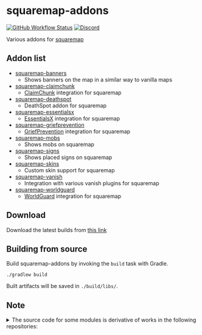 # squaremap-addons

[![GitHub Workflow Status](https://img.shields.io/github/workflow/status/jpenilla/squaremap-addons/Build)](https://github.com/jpenilla/squaremap-addons/actions)
[![Discord](https://img.shields.io/discord/390942438061113344?color=8C9CFE&label=discord&logo=discord&logoColor=white)](https://discord.gg/PHpuzZS)

Various addons for [squaremap](https://github.com/jpenilla/squaremap)

## Addon list
- [squaremap-banners](https://github.com/jpenilla/squaremap-addons/tree/master/addons/banners)
  - Shows banners on the map in a similar way to vanilla maps
- [squaremap-claimchunk](https://github.com/jpenilla/squaremap-addons/tree/master/addons/claimchunk)
  - [ClaimChunk](https://www.spigotmc.org/resources/claimchunk.44458/) integration for squaremap
- [squaremap-deathspot](https://github.com/jpenilla/squaremap-addons/tree/master/addons/deathspot)
  - DeathSpot addon for squaremap
- [squaremap-essentialsx](https://github.com/jpenilla/squaremap-addons/tree/master/addons/essentialsx)
  - [EssentialsX](https://essentialsx.net/) integration for squaremap
- [squaremap-griefprevention](https://github.com/jpenilla/squaremap-addons/tree/master/addons/griefprevention)
  - [GriefPrevention](https://www.spigotmc.org/resources/griefprevention.1884/) integration for squaremap
- [squaremap-mobs](https://github.com/jpenilla/squaremap-addons/tree/master/addons/mobs)
  - Shows mobs on squaremap
- [squaremap-signs](https://github.com/jpenilla/squaremap-addons/tree/master/addons/signs)
  - Shows placed signs on squaremap
- [squaremap-skins](https://github.com/jpenilla/squaremap-addons/tree/master/addons/skins)
  - Custom skin support for squaremap
- [squaremap-vanish](https://github.com/jpenilla/squaremap-addons/tree/master/addons/vanish)
  - Integration with various vanish plugins for squaremap
- [squaremap-worldguard](https://github.com/jpenilla/squaremap-addons/tree/master/addons/worldguard)
  - [WorldGuard](https://enginehub.org/worldguard/) integration for squaremap

## Download
Download the latest builds from [this link](https://nightly.link/jpenilla/squaremap-addons/workflows/build/master/Package.zip)

## Building from source

Build squaremap-addons by invoking the `build` task with Gradle.

```
./gradlew build
```

Built artifacts will be saved in `./build/libs/`.

## Note

<details>
  <summary>The source code for some modules is derivative of works in the following repositories:</summary>

- squaremap-banners: [Pl3xMap-Banners](https://github.com/granny/Pl3xMap-Banners)
- squaremap-claimchunk: [Pl3xMap-ClaimChunk](https://github.com/pl3xgaming/Pl3xMap-ClaimChunk)
- squaremap-deathspot: [Pl3xMap-DeathSpot](https://github.com/pl3xgaming/Pl3xMap-DeathSpot)
- squaremap-essentialsx: [Pl3xMap-Essentials](https://github.com/pl3xgaming/Pl3xMap-Essentials)
- squaremap-griefprevention: [Pl3xMap-GriefPrevention](https://github.com/pl3xgaming/Pl3xMap-GriefPrevention)
- squaremap-mobs: [Pl3xMap-Mobs](https://github.com/pl3xgaming/Pl3xMap-Mobs)
- squaremap-signs: [Pl3xMap-Signs](https://github.com/pl3xgaming/Pl3xMap-Signs)
- squaremap-skins: [Pl3xMap-Skins](https://github.com/pl3xgaming/Pl3xMap-Skins)
- squaremap-worldguard: [Pl3xMap-WorldGuard](https://github.com/pl3xgaming/Pl3xMap-WorldGuard)

</details>
